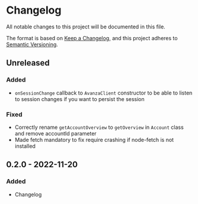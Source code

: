 # Changelog

All notable changes to this project will be documented in this file.

The format is based on [Keep a Changelog](https://keepachangelog.com/en/1.0.0/),
and this project adheres to [Semantic Versioning](https://semver.org/spec/v2.0.0.html).

## Unreleased

### Added

- `onSessionChange` callback to `AvanzaClient` constructor to be able to listen to session changes if you want to persist the session

### Fixed

- Correctly rename `getAccountOverview` to `getOverview` in `Account` class and remove accountId parameter
- Made fetch mandatory to fix require crashing if node-fetch is not installed

## 0.2.0 - 2022-11-20

### Added

- Changelog

